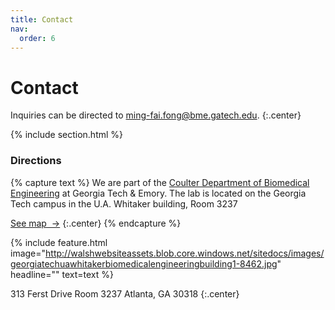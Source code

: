 ```yaml
---
title: Contact
nav:
  order: 6
---
```


# <i class="fas fa-paper-plane"></i>Contact

Inquiries can be directed to [ming-fai.fong@bme.gatech.edu](mailto:ming-fai.fong@bme.gatech.edu).
{:.center}

{% include section.html %}

### <i class="fas fa-mail-bulk"></i>Directions

{% capture text %}
We are part of the [Coulter Department of Biomedical Engineering](https://www.bme.gatech.edu/) at Georgia Tech & Emory.  The lab is located on the Georgia Tech campus in the U.A. Whitaker building, Room 3237

[See map &nbsp;→](https://www.google.com/maps/place/U.A.+Whitaker+Building/@33.7783711,-84.3969727,15z)
{:.center}
{% endcapture %}

{%
  include feature.html
  image="http://walshwebsiteassets.blob.core.windows.net/sitedocs/images/georgiatechuawhitakerbiomedicalengineeringbuilding1-8462.jpg"
  headline=""
  text=text
%}




313 Ferst Drive
Room 3237
Atlanta, GA 30318
{:.center}
